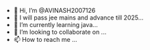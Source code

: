 - 👋 Hi, I’m @AVINASH2007126
- 👀 I will pass jee mains and advance till 2025... 
- 🌱 I’m currently learning java...
- 💞️ I’m looking to collaborate on ...
- 📫 How to reach me ...

<!---
AVINASH2007126/AVINASH2007126 is a ✨ special ✨ repository because its `README.md` (this file) appears on your GitHub profile.
You can click the Preview link to take a look at your changes.
--->
